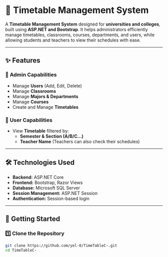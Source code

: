 # 🏫 Timetable Management System

A **Timetable Management System** designed for **universities and colleges**, built using **ASP.NET and Bootstrap**. It helps administrators efficiently manage timetables, classrooms, courses, departments, and users, while allowing students and teachers to view their schedules with ease.

---

## ✨ Features

### 🔹 **Admin Capabilities**  
- Manage **Users** (Add, Edit, Delete)  
- Manage **Classrooms**  
- Manage **Majors & Departments**  
- Manage **Courses**  
- Create and Manage **Timetables**  

### 🔹 **User Capabilities**  
- View **Timetable** filtered by:  
  - **Semester & Section (A/B/C...)**  
  - **Teacher Name** (Teachers can also check their schedules)  

---

## 🛠 **Technologies Used**
- **Backend:** ASP.NET Core  
- **Frontend:** Bootstrap, Razor Views  
- **Database:** Microsoft SQL Server  
- **Session Management:** ASP.NET Session  
- **Authentication:** Session-based login  

---

## 🚀 **Getting Started**
### 1️⃣ **Clone the Repository**
```sh
git clone https://github.com/yel-0/TimeTableC-.git
cd TimeTableC-

